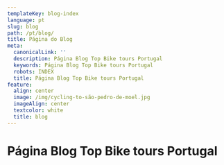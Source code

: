 ```yaml
---
templateKey: blog-index
language: pt
slug: blog
path: /pt/blog/
title: Página do Blog
meta:
  canonicalLink: ''
  description: Página Blog Top Bike tours Portugal
  keywords: Página Blog Top Bike tours Portugal
  robots: INDEX
  title: Página Blog Top Bike tours Portugal
feature:
  align: center
  image: /img/cycling-to-são-pedro-de-moel.jpg
  imageAlign: center
  textcolor: white
  title: blog
---
```

# Página Blog Top Bike tours Portugal
